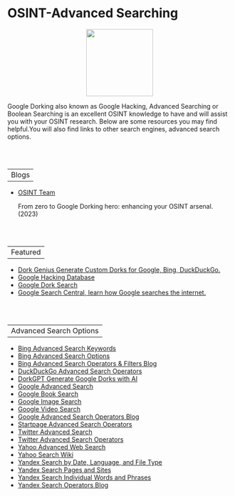 # OSINT-Advanced Searching 
<p align="center">
  <img width="150" height="150" src="https://www.cqcore.uk/wp-content/uploads/2021/04/cropped-cropped-Capture-2.png">
</p>
<p>Google Dorking also known as Google Hacking, Advanced Searching or Boolean Searching is an excellent OSINT knowledge to have and will assist you with your OSINT research. Below are some resources you may find helpful.You will also find links to other search engines, advanced search options.</p>
<br></br>
<table>
    <tr>
        <td>Blogs</td>
    </tr>
</table>
<ul>
    <li><a href="https://osintteam.blog/mastering-osint-the-art-of-google-dorking-for-investigators-e0a908055873">OSINT Team</a></li>
     <p>From zero to Google Dorking hero: enhancing your OSINT arsenal. (2023)</p>
</ul>
<br></br>
<table>
    <tr>
        <td>Featured</td>
    </tr>
</table>
<ul>
    <li><a href="https://dorkgenius.com/#!">Dork Genius Generate Custom Dorks for Google, Bing, DuckDuckGo.</a></li>
    <li><a href="https://www.exploit-db.com/google-hacking-database">Google Hacking Database</a></li>
    <li><a href="https://dorksearch.com/">Google Dork Search</a></li>
    <li><a href="https://developers.google.com/search/docs/crawling-indexing/indexable-file-types">Google Search Central, learn how Google searches the internet.</a></li>
</ul>
<br></br>
<table>
    <tr>
        <td>Advanced Search Options</td>
    </tr>
</table>
<ul>
    <li><a href="https://support.microsoft.com/en-us/topic/advanced-search-keywords-ea595928-5d63-4a0b-9c6b-0b769865e78a">Bing Advanced Search Keywords</a></li>
    <li><a href="https://Advanced search keywordssupport.microsoft.com/en-us/topic/advanced-search-options-b92e25f1-0085-4271-bdf9-14aaea720930">Bing Advanced Search Options</a></li>
    <li><a href="https://seochatter.com/bing-advanced-search-operators-filters/">Bing Advanced Search Operators & Filters Blog</a></li>
    <li><a href="https://help.duckduckgo.com/duckduckgo-help-pages/results/syntax/">DuckDuckGo Advanced Search Operators</a></li>
    <li><a href="https://dorkgpt.com/">DorkGPT Generate Google Dorks with AI</a></li>
    <li><a href="https://www.google.com/advanced_search">Google Advanced Search</a></li>
    <li><a href="https://books.google.com/advanced_book_search">Google Book Search</a></li>
    <li><a href="https://www.google.com/advanced_image_search">Google Image Search</a></li>
    <li><a href="https://www.google.com/advanced_video_search">Google Video Search</a></li>
    <li><a href="https://ahrefs.com/blog/google-advanced-search-operators/">Google Advanced Search Operators Blog</a></li>
    <li><a href="https://support.startpage.com/hc/en-us/articles/4521473758228-How-to-use-search-operators-Advanced-Search-">Startpage Advanced Search Operators</a></li>
    <li><a href="https://twitter.com/search-advanced?">Twitter Advanced Search</a></li>
    <li><a href="https://developer.twitter.com/en/docs/twitter-api/v1/rules-and-filtering/search-operators">Twitter Advanced Search Operators</a></li>
    <li><a href="https://search.yahoo.com//web/advanced">Yahoo Advanced Web Search</a></li>
    <li><a href="https://en.wikibooks.org/wiki/How_To_Search/Yahoo">Yahoo Search Wiki</a></li>
    <li><a href="https://yandex.com/support/search/query-language/search-operators.html">Yandex Search by Date, Language, and File Type</a></li>
    <Li><a href="https://yandex.com/support/search/query-language/qlanguage.html">Yandex Search Pages and Sites</a></Li>
    <li><a href="https://yandex.com/support/search/query-language/search-context.html">Yandex Search Individual Words and Phrases</a></li>
    <li><a href="https://seosly.com/blog/yandex-search-operators/">Yandex Search Operators Blog</a></li>
</ul>
